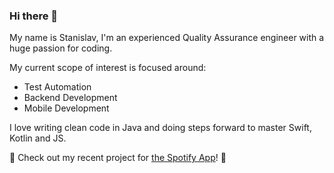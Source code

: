 ### Hi there 👋
My name is Stanislav, I'm an experienced Quality Assurance engineer with a huge passion for coding.

My current scope of interest is focused around:
- Test Automation
- Backend Development
- Mobile Development

I love writing clean code in Java and doing steps forward to master Swift, Kotlin and JS.

💚 Check out my recent project for <a href="https://github.com/gitstanhub/test-automation-experiment-spotify">the Spotify App</a>! 💚

<!--
**gitstanhub/gitstanhub** is a ✨ _special_ ✨ repository because its `README.md` (this file) appears on your GitHub profile.

Here are some ideas to get you started:

- 🔭 I’m currently working on ...
- 🌱 I’m currently learning ...
- 👯 I’m looking to collaborate on ...
- 🤔 I’m looking for help with ...
- 💬 Ask me about ...
- 📫 How to reach me: ...
- 😄 Pronouns: ...
- ⚡ Fun fact: ...
-->
